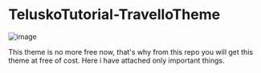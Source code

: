 # TeluskoTutorial-TravelloTheme

![image](https://user-images.githubusercontent.com/56973897/110204720-c6318a00-7e9e-11eb-8c69-3188fb2520bc.png)

This  theme is no more free now, that's why from this repo you will get this theme at free of cost. 
Here i have attached only important things. 



